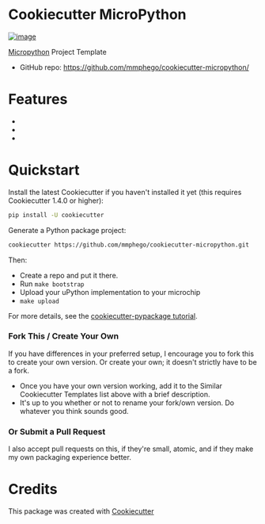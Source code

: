 # Cookiecutter MicroPython

[![image](https://travis-ci.com/mmphego/cookiecutter-micropython.svg?branch=master)](https://travis-ci.com/mmphego/cookiecutter-micropython)

[Micropython](http://www.micropython.org/) Project Template

-   GitHub repo: <https://github.com/mmphego/cookiecutter-micropython/>

# Features

-
-
-

# Quickstart

Install the latest Cookiecutter if you haven't installed it yet (this requires Cookiecutter 1.4.0 or higher):
```bash
pip install -U cookiecutter
```

Generate a Python package project:

```bash
cookiecutter https://github.com/mmphego/cookiecutter-micropython.git
```

Then:

-   Create a repo and put it there.
-   Run `make bootstrap`
-   Upload your uPython implementation to your microchip
-   `make upload`

For more details, see the [cookiecutter-pypackage
tutorial](https://cookiecutter-pypackage.readthedocs.io/en/latest/tutorial.html).


### Fork This / Create Your Own

If you have differences in your preferred setup, I encourage you to fork
this to create your own version. Or create your own; it doesn't strictly
have to be a fork.

-   Once you have your own version working, add it to the Similar
    Cookiecutter Templates list above with a brief description.
-   It's up to you whether or not to rename your fork/own version. Do
    whatever you think sounds good.

### Or Submit a Pull Request

I also accept pull requests on this, if they're small, atomic, and if
they make my own packaging experience better.

# Credits

This package was created with [Cookiecutter](https://github.com/audreyr/cookiecutter)